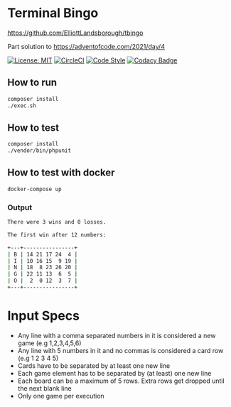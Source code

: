 # Terminal Bingo

https://github.com/ElliottLandsborough/tbingo

Part solution to https://adventofcode.com/2021/day/4

[![License: MIT](https://img.shields.io/badge/License-MIT-yellow.svg)](https://opensource.org/licenses/MIT)
[![CircleCI](https://circleci.com/gh/ElliottLandsborough/tbingo.svg?style=svg)](https://circleci.com/gh/ElliottLandsborough/tbingo)
[![Code Style](https://github.styleci.io/repos/578703772/shield?style=flat&branch=main)](https://github.styleci.io/repos/578703772)
[![Codacy Badge](https://app.codacy.com/project/badge/Grade/1b90d4c402fa4eacbb1d3b90a56a0f0c)](https://www.codacy.com/gh/ElliottLandsborough/tbingo/dashboard?utm_source=github.com&amp;utm_medium=referral&amp;utm_content=ElliottLandsborough/tbingo&amp;utm_campaign=Badge_Grade)

## How to run
```bash
composer install
./exec.sh
```

## How to test
```bash
composer install
./vendor/bin/phpunit
```

## How to test with docker
```bash
docker-compose up
```

### Output
```bash
There were 3 wins and 0 losses.

The first win after 12 numbers:

+---+----------------+
| B | 14 21 17 24  4 |
| I | 10 16 15  9 19 |
| N | 18  8 23 26 20 |
| G | 22 11 13  6  5 |
| O |  2  0 12  3  7 |
+---+----------------+
```

# Input Specs
- Any line with a comma separated numbers in it is considered a new game (e.g 1,2,3,4,5,6)
- Any line with 5 numbers in it and no commas is considered a card row (e.g 1 2 3 4 5)
- Cards have to be separated by at least one new line
- Each game element has to be separated by (at least) one new line
- Each board can be a maximum of 5 rows. Extra rows get dropped until the next blank line
- Only one game per execution
